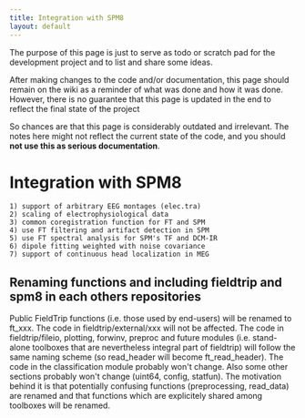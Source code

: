 ```yaml
---
title: Integration with SPM8
layout: default
---
```


<div class="alert-danger">
The purpose of this page is just to serve as todo or scratch pad for the development project and to list and share some ideas. 

After making changes to the code and/or documentation, this page should remain on the wiki as a reminder of what was done and how it was done. However, there is no guarantee that this page is updated in the end to reflect the final state of the project

So chances are that this page is considerably outdated and irrelevant. The notes here might not reflect the current state of the code, and you should **not use this as serious documentation**.
</div>

# Integration with SPM8

    1) support of arbitrary EEG montages (elec.tra) 
    2) scaling of electrophysiological data   
    3) common coregistration function for FT and SPM
    4) use FT filtering and artifact detection in SPM  
    5) use FT spectral analysis for SPM's TF and DCM-IR
    6) dipole fitting weighted with noise covariance
    7) support of continuous head localization in MEG

## Renaming functions and including fieldtrip and spm8 in each others repositories

Public FieldTrip functions (i.e. those used by end-users) will be renamed to ft_xxx. The code in fieldtrip/external/xxx will not be affected. The code in fieldtrip/fileio, plotting, forwinv, preproc and future modules (i.e. stand-alone toolboxes that are nevertheless integral part of fieldtrip) will follow the same naming scheme (so read_header will become ft_read_header). The code in the classification module probably won't change. Also some other sections probably won't change (uint64, config, statfun). The motivation behind it is that potentially confusing functions (preprocessing, read_data) are renamed and that functions which are explicitely  shared among toolboxes will be renamed.

